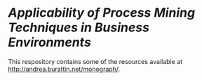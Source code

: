 # *Applicability of Process Mining Techniques in Business Environments*

This respository contains some of the resources available at http://andrea.burattin.net/monograph/.

